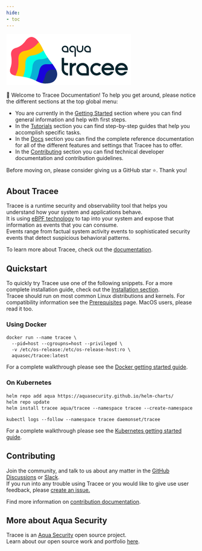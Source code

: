 ```yaml
---
hide:
- toc
---
```

![Tracee Logo >](images/tracee.png)

👋 Welcome to Tracee Documentation! To help you get around, please notice the different sections at the top global menu:

- You are currently in the [Getting Started](./) section where you can find general information and help with first steps.
- In the [Tutorials](./tutorials/overview) section you can find step-by-step guides that help you accomplish specific tasks.
- In the [Docs](./docs/overview) section you can find the complete reference documentation for all of the different features and settings that Tracee has to offer.
- In the [Contributing](./contributing/overview) section you can find technical developer documentation and contribution guidelines.

<!-- links that differ between docs and readme -->
[installation]:./docs/install/index.md
[docker-guide]:./docs/install/docker.md
[kubernetes-guide]:./docs/install/kubernetes.md
[prereqs]:./docs/install/prerequisites.md
<!-- everything below is copied from readme -->

Before moving on, please consider giving us a GitHub star ⭐️. Thank you!

## About Tracee

Tracee is a runtime security and observability tool that helps you understand how your system and applications behave.  
It is using [eBPF technology](https://ebpf.io/what-is-ebpf/) to tap into your system and expose that information as events that you can consume.  
Events range from factual system activity events to sophisticated security events that detect suspicious behavioral patterns.

To learn more about Tracee, check out the [documentation](https://aquasecurity.github.io/tracee/). 

## Quickstart

To quickly try Tracee use one of the following snippets. For a more complete installation guide, check out the [Installation section][installation].  
Tracee should run on most common Linux distributions and kernels. For compatibility information see the [Prerequisites][prereqs] page. MacOS users, please read it too.

### Using Docker

```shell
docker run --name tracee \
  --pid=host --cgroupns=host --privileged \
  -v /etc/os-release:/etc/os-release-host:ro \
  aquasec/tracee:latest
```

For a complete walkthrough please see the [Docker getting started guide][docker-guide].

### On Kubernetes

```shell
helm repo add aqua https://aquasecurity.github.io/helm-charts/
helm repo update
helm install tracee aqua/tracee --namespace tracee --create-namespace
```

```shell
kubectl logs --follow --namespace tracee daemonset/tracee
```

For a complete walkthrough please see the [Kubernetes getting started guide][kubernetes-guide].

## Contributing
  
Join the community, and talk to us about any matter in the [GitHub Discussions](https://github.com/aquasecurity/tracee/discussions) or [Slack](https://slack.aquasec.com).  
If you run into any trouble using Tracee or you would like to give use user feedback, please [create an issue.](https://github.com/aquasecurity/tracee/issues)

Find more information on [contribution documentation](./contributing/overview/).

## More about Aqua Security

Tracee is an [Aqua Security](https://aquasec.com) open source project.  
Learn about our open source work and portfolio [here](https://www.aquasec.com/products/open-source-projects/).
